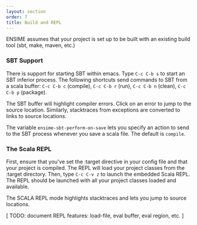 ```yaml
---
layout: section
order: 7
title: Build and REPL
---
```


ENSIME assumes that your project is set up to be built with an existing build tool (sbt, make, maven, etc.)

### SBT Support
There is support for starting SBT within emacs. Type `C-c C-b s` to start an SBT inferior process. The following shortcuts send commands to SBT from a scala buffer: `C-c C-b c` (compile), `C-c C-b r` (run), `C-c C-b n` (clean), `C-c C-b p` (package).

The SBT buffer will highlight compiler errors. Click on an error to jump to the source location.  Similarly, stacktraces from exceptions are converted to links to source locations.

The variable `ensime-sbt-perform-on-save` lets you specify an action to send to the SBT process whenever you save a scala file. The default is `compile`.

### The Scala REPL

First, ensure that you've set the :target directive in your config file and that your project is compiled. The REPL will load your project classes from the :target directory. Then, type `C-c C-v z` to launch the embedded Scala REPL. The REPL should be launched with all your project classes loaded and available.

The SCALA REPL mode highlights stacktraces and lets you jump to source locations.

[ TODO: document REPL features: load-file, eval buffer, eval region, etc. ]

